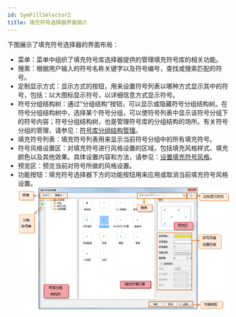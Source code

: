 ```yaml
---
id: SymFillSelector2
title: 填充符号选择器界面简介
---
```

下图展示了填充符号选择器的界面布局：

* 菜单：菜单中组织了填充符号库选择器提供的管理填充符号库的相关功能。
* 搜索：根据用户输入的符号名称关键字以及符号编号，查找或搜索匹配的符号。 
* 定制显示方式：显示方式的按钮，用来设置符号列表以哪种方式显示其中的符号，包括：以大图标显示符号，以详细信息方式显示符号。
* 符号分组结构树：通过“分组结构”按钮，可以显示或隐藏符号分组结构树。在符号分组结构树中，选择某个符号分组，可以使符号列表中显示该符号分组下的符号内容；符号分组结构树，也是管理符号库的分组结构的场所。有关符号分组的管理，请参见：[符号库分组结构管理](SymMarkerManager3.html)。
* 填充符号列表：填充符号列表用来显示当前符号分组中的所有填充符号。
* 符号风格设置区：对填充符号进行风格设置的区域，包括填充风格样式、填充颜色以及其他效果。具体设置内容和方法，请参见：[设置填充符号风格](SymFillSelector3.html)。
* 预览区：预览当前对符号所做的风格设置。
* 功能按钮：填充符号选择器下方的功能按钮用来应用或取消当前填充符号风格设置。
![](img/SymFillSelector2t1.png)  
